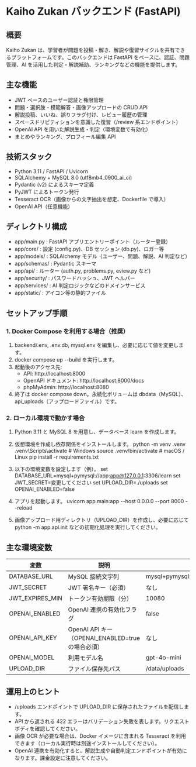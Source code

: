 # Kaiho Zukan バックエンド (FastAPI)

## 概要
Kaiho Zukan は、学習者が問題を投稿・解き、解説や復習サイクルを共有できるプラットフォームです。このバックエンドは FastAPI をベースに、認証、問題管理、AI を活用した判定・解説補助、ランキングなどの機能を提供します。

## 主な機能
- JWT ベースのユーザー認証と権限管理
- 問題・選択肢・模範解答・画像アップロードの CRUD API
- 解説投稿、いいね、誤りフラグ付け、レビュー履歴の管理
- スペースドリピティションを意識した復習（/review 系エンドポイント）
- OpenAI API を用いた解説生成・判定（環境変数で有効化）
- まとめやランキング、プロフィール編集 API

## 技術スタック
- Python 3.11 / FastAPI / Uvicorn
- SQLAlchemy + MySQL 8.0 (utf8mb4_0900_ai_ci)
- Pydantic (v2) によるスキーマ定義
- PyJWT によるトークン発行
- Tesseract OCR（画像からの文字抽出を想定、Dockerfile で導入）
- OpenAI API（任意機能）

## ディレクトリ構成
- app/main.py : FastAPI アプリエントリーポイント（ルーター登録）
- app/core/ : 設定 (config.py)、DB セッション (db.py)、ロガー等
- app/models/ : SQLAlchemy モデル（ユーザー、問題、解説、AI 判定など）
- app/schemas/ : Pydantic スキーマ
- app/api/ : ルーター (auth.py, problems.py, 
eview.py など)
- app/security/ : パスワードハッシュ、JWT ヘルパー
- app/services/ : AI 判定ロジックなどのドメインサービス
- app/static/ : アイコン等の静的ファイル

## セットアップ手順
### 1. Docker Compose を利用する場合（推奨）
1. backend/.env, .env.db, mysql.env を編集し、必要に応じて値を変更します。
2. docker compose up --build を実行します。
3. 起動後のアクセス先:
   - API: http://localhost:8000
   - OpenAPI ドキュメント: http://localhost:8000/docs
   - phpMyAdmin: http://localhost:8080
4. 終了は docker compose down。永続化ボリュームは dbdata（MySQL）、api_uploads（アップロードファイル）です。

### 2. ローカル環境で動かす場合
1. Python 3.11 と MySQL 8 を用意し、データベース learn を作成します。
2. 仮想環境を作成し依存関係をインストールします。
   python -m venv .venv
   .venv\\Scripts\\activate        # Windows
   source .venv/bin/activate          # macOS / Linux
   pip install -r requirements.txt
   
3. 以下の環境変数を設定します（例）。
   set DATABASE_URL=mysql+pymysql://app:app@127.0.0.1:3306/learn
   set JWT_SECRET=変更してください
   set UPLOAD_DIR=./uploads
   set OPENAI_ENABLED=false
   
4. アプリを起動します。
   uvicorn app.main:app --host 0.0.0.0 --port 8000 --reload
   
5. 画像アップロード用ディレクトリ（UPLOAD_DIR）を作成し、必要に応じて python -m app.api.init などの初期化処理を実行してください。

## 主な環境変数
| 変数 | 説明 | 既定値 |
| ---- | ---- | ------ |
| DATABASE_URL | MySQL 接続文字列 | mysql+pymysql://app:app@db:3306/learn |
| JWT_SECRET | JWT 署名キー（必須） | なし |
| JWT_EXPIRES_MIN | トークン有効期限（分） | 10080 |
| OPENAI_ENABLED | OpenAI 連携の有効化フラグ | false |
| OPENAI_API_KEY | OpenAI API キー（OPENAI_ENABLED=true の場合必須） | なし |
| OPENAI_MODEL | 利用モデル名 | gpt-4o-mini |
| UPLOAD_DIR | ファイル保存先パス | /data/uploads |

## 運用上のヒント
- /uploads エンドポイントで UPLOAD_DIR に保存されたファイルを配信します。
- API から返される 422 エラーはバリデーション失敗を表します。リクエストボディを確認してください。
- 画像 OCR が必要な場合は、Docker イメージに含まれる Tesseract を利用できます（ローカル実行時は別途インストールしてください）。
- OpenAI 連携を有効化すると、解説生成や自動判定エンドポイントが有効になります。課金設定に注意してください。
